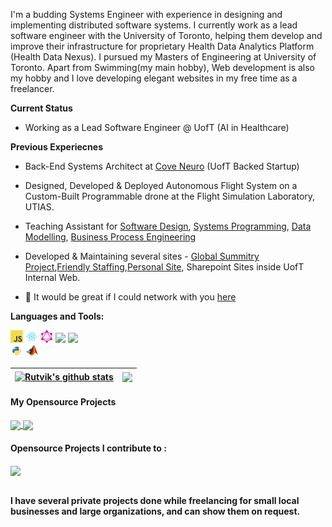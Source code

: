 I'm a budding Systems Engineer with experience in designing and implementing distributed software systems. I currently work as a lead software engineer with the University of Toronto, helping them develop and improve their infrastructure for proprietary Health Data Analytics Platform (Health Data Nexus). I pursued my Masters of Engineering at University of Toronto. Apart from Swimming(my main hobby), Web development is also my hobby and I love developing elegant websites in my free time as a freelancer.


**Current Status**

- Working as a Lead Software Engineer @ UofT (AI in Healthcare)

**Previous Experiecnes**

- Back-End Systems Architect at [Cove Neuro](https://www.coveneuro.com) (UofT Backed Startup)

- Designed, Developed & Deployed Autonomous Flight System on a Custom-Built Programmable drone at the Flight Simulation Laboratory, UTIAS.

- Teaching Assistant for [Software Design](https://artsci.calendar.utoronto.ca/course/csc207h1), [Systems Programming](https://artsci.calendar.utoronto.ca/course/csc209h1), [Data Modelling](https://engineering.calendar.utoronto.ca/course/mie253h1), [Business Process Engineering](https://engineering.calendar.utoronto.ca/course/mie354h1)

- Developed & Maintaining several sites - [Global Summitry Project](https://globalsummitryproject.com/),[Friendly Staffing](https://friendlystaffing.net/),[Personal Site](https://rutvik-solanki.netlify.app), Sharepoint Sites inside UofT Internal Web.

- 💬 It would be great if I could network with you [here](https://linkedin.com/in/connectwithrutvik)



**Languages and Tools:**  

<code><img height="20" src="https://raw.githubusercontent.com/github/explore/80688e429a7d4ef2fca1e82350fe8e3517d3494d/topics/javascript/javascript.png"></code>
<code><img height="20" src="https://raw.githubusercontent.com/github/explore/80688e429a7d4ef2fca1e82350fe8e3517d3494d/topics/react/react.png"></code>
<code><img height="20" src="https://raw.githubusercontent.com/github/explore/5c058a388828bb5fde0bcafd4bc867b5bb3f26f3/topics/graphql/graphql.png"></code>
<code><img height="20" src="https://images.ctfassets.net/42myiudv0u8b/6rkOXCpyvuekYIgy6U6gGu/ea5dbe70e522413ef48b97c6e949a7d6/1_t5EnAu3eSWJA0rmZ9v3xuw.png"></code>
<code><img height="20" src="https://ih1.redbubble.net/image.399557482.5366/flat,550x550,075,f.jpg"></code>    
<code><img height="20" src="https://raw.githubusercontent.com/github/explore/80688e429a7d4ef2fca1e82350fe8e3517d3494d/topics/python/python.png"></code>
<code><img height="20" src="https://raw.githubusercontent.com/github/explore/80688e429a7d4ef2fca1e82350fe8e3517d3494d/topics/matlab/matlab.png"></code>


| <a href="https://github.com/rutvikrj26"><img align="center" src="https://github-readme-stats.vercel.app/api?username=rutvikrj26&show_icons=true&include_all_commits=true&theme=buefy&hide_border=true" alt="Rutvik's github stats" /></a> |<img align="center" src="https://github-readme-stats.vercel.app/api/top-langs/?username=rutvikrj26&layout=compact&theme=buefy&hide_border=true" /></a> |
| ------------- | ------------- |

 #### My Opensource Projects

<a href="https://github.com/Rutvikrj26/distribute-caching-system">
  <img align="center" src="https://github-readme-stats.vercel.app/api/pin/?username=rutvikrj26&repo=distribute-caching-system&theme=buefy" />
</a>

<a href="https://github.com/Rutvikrj26/ai-enabled-nft-platform">
  <img align="center" src="https://github-readme-stats.vercel.app/api/pin/?username=rutvikrj26&repo=ai-enabled-nft-platform&theme=buefy" />
</a>

<br />

 #### Opensource Projects I contribute to :

 <a href="https://github.com/MIT-LCP/physionet-build">
  <img align="center" src="https://github-readme-stats.vercel.app/api/pin/?username=MIT-LCP&repo=physionet-build&theme=buefy" />
</a>

<br />
<br />

**I have several private projects done while freelancing for small local businesses and large organizations, and can show them on request.**

<br />
<br />
